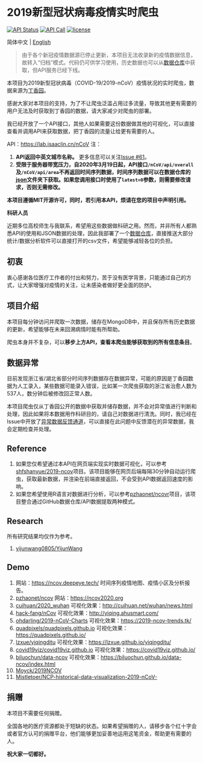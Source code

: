 # 2019新型冠状病毒疫情实时爬虫

[![API Status](https://img.shields.io/website?url=https%3A%2F%2Flab.isaaclin.cn)](https://lab.isaaclin.cn/nCoV/)
[![API Call](https://img.shields.io/badge/dynamic/json?color=orange&label=API%20Call&query=%24.count&url=https%3A%2F%2Flab.isaaclin.cn%2FnCoV%2Fapi%2Fusage)](https://lab.isaaclin.cn/nCoV/)
[![license](https://img.shields.io/github/license/BlankerL/DXY-COVID-19-Crawler)](https://github.com/BlankerL/DXY-COVID-19-Crawler/blob/master/LICENSE)

简体中文 | [English](README.en.md)

> 由于各个新冠疫情数据源已停止更新，本项目无法收录新的疫情数据信息，故转入“归档”模式。代码仍可供学习使用，历史数据也可以从[数据仓库](https://github.com/BlankerL/DXY-COVID-19-Data)中获取，但API服务已经下线。

本项目为2019新型冠状病毒（COVID-19/2019-nCoV）疫情状况的实时爬虫，数据来源为[丁香园](https://3g.dxy.cn/newh5/view/pneumonia)。

感谢大家对本项目的支持，为了不让爬虫泛滥占用过多流量，导致其他更有需要的用户无法及时获取到丁香园的数据，请大家减少对爬虫的部署。

我已经开放了一个API接口，其他人如果需要这份数据做其他的可视化，可以直接查看并调用API来获取数据，把丁香园的流量让给更有需要的人。

API：https://lab.isaaclin.cn/nCoV
注：
1. **API返回中英文城市名称。** 更多信息可以关注[Issue #61](https://github.com/BlankerL/DXY-COVID-19-Crawler/issues/61)。
2. **受限于服务器带宽压力，自2020年3月19日起，API接口`/nCoV/api/overall`及`/nCoV/api/area`不再返回时间序列数据，时间序列数据可以在数据仓库的[json](https://github.com/BlankerL/DXY-COVID-19-Data/tree/master/json)文件夹下获取。如果您调用接口时使用了`latest=0`参数，则需要修改请求，否则无需修改。**

**本项目遵循MIT开源许可，同时，若引用本API，烦请在您的项目中声明引用。**


**科研人员**

近期多位高校师生与我联系，希望用这些数据做科研之用。然而，并非所有人都熟悉API的使用和JSON数据的处理，因此我部署了一个[数据仓库](https://github.com/BlankerL/DXY-COVID-19-Data)，直接推送大部分统计/数据分析软件可以直接打开的csv文件，希望能够减轻各位的负担。

## 初衷
衷心感谢各位医疗工作者的付出和努力，苦于没有医学背景，只能通过自己的方式，让大家增强对疫情的关注，让未感染者做好更全面的防护。

## 项目介绍
本项目每分钟访问并爬取一次数据，储存在MongoDB中，并且保存所有历史数据的更新，希望能够在未来回溯病情时能有所帮助。

爬虫本身并不复杂，可以**移步上方API，查看本爬虫能够获取到的所有信息条目**。

## 数据异常
目前发现浙江省/湖北省部分时间序列数据存在数据异常，可能的原因是丁香园数据为人工录入，某些数据可能录入错误，比如某一次爬虫获取的浙江省治愈人数为537人，数分钟后被修改回正常人数。

本项目爬虫仅从丁香园公开的数据中获取并储存数据，并不会对异常值进行判断和处理，因此如果将本数据用作科研目的，请自己对数据进行清洗。同时，我已经在Issue中开放了[异常数据反馈通道](https://github.com/BlankerL/DXY-COVID-19-Crawler/issues/34)，可以直接在此问题中反馈潜在的异常数据，我会定期检查并处理。

## Reference
1. 如果您仅希望通过本API在网页端实现实时数据可视化，可以参考[shfshanyue/2019-ncov](https://github.com/shfshanyue/2019-ncov)项目。该项目能够在网页后端每隔30分钟自动运行爬虫，获取最新数据，并渲染在前端直接返回，不会受到API数据返回速度的影响。
2. 如果您希望使用R语言对数据进行分析，可以参考[pzhaonet/ncovr](https://github.com/pzhaonet/ncovr)项目，该项目整合通过GitHub数据仓库/API数据提取两种模式。

## Research
所有研究结果均仅作为参考。
1. [yijunwang0805/YijunWang](https://github.com/yijunwang0805/YijunWang)

## Demo
1. 网站：https://ncov.deepeye.tech/
   时间序列疫情地图、疫情小区及分析报告。
2. [pzhaonet/ncov](https://github.com/pzhaonet/ncov)
   网站：https://ncov2020.org
3. [cuihuan/2020_wuhan](https://github.com/cuihuan/2020_wuhan)
   可视化效果：http://cuihuan.net/wuhan/news.html
4. [hack-fang/nCov](https://github.com/hack-fang/nCov)
   可视化效果：http://yiqing.ahusmart.com/
5. [ohdarling/2019-nCoV-Charts](https://github.com/ohdarling/2019-nCoV-Charts)
   可视化效果：https://2019-ncov-trends.tk/
6. [quadpixels/quadpixels.github.io](https://github.com/quadpixels/quadpixels.github.io)
   可视化效果：https://quadpixels.github.io/
7. [lzxue/yiqingditu](https://github.com/lzxue/yiqingditu)
   可视化效果：https://lzxue.github.io/yiqingditu/
8. [covid19viz/covid19viz.github.io](https://github.com/covid19viz/covid19viz.github.io)
   可视化效果：https://covid19viz.github.io/
9. [biluochun/data-ncov](https://github.com/biluochun/data-ncov)
   可视化效果：https://biluochun.github.io/data-ncov/index.html
10. [Moyck/2019NCOV](https://github.com/Moyck/2019NCOV)
11. [Mistletoer/NCP-historical-data-visualization-2019-nCoV-](https://github.com/Mistletoer/NCP-historical-data-visualization-2019-nCoV-)

## 捐赠
本项目不需要任何捐赠。

全国各地的医疗资源都处于短缺的状态。如果希望捐赠的人，请移步各个红十字会或者官方认可的捐赠平台，他们能够更加妥善地运用这笔资金，帮助更有需要的人。

**祝大家一切都好。**
